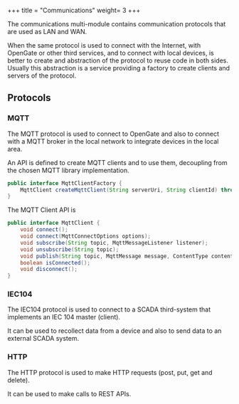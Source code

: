 +++
title = "Communications"
weight= 3
+++

The communications multi-module contains communication protocols that are used as LAN and WAN.

When the same protocol is used to connect with the Internet, with OpenGate or other third services, and to connect with local devices, is better to create and abstraction of the protocol to reuse code in both sides. Usually this abstraction is a service providing a factory to create clients and servers of the protocol.

## Protocols

### MQTT

The MQTT protocol is used to connect to OpenGate and also to connect with a MQTT broker in the local network to integrate devices in the local area.

An API is defined to create MQTT clients and to use them, decoupling from the chosen MQTT library implementation.

```java
public interface MqttClientFactory {
    MqttClient createMqttClient(String serverUri, String clientId) throws MqttException;
}
```

The MQTT Client API is

```java
public interface MqttClient {
    void connect();
    void connect(MqttConnectOptions options);
    void subscribe(String topic, MqttMessageListener listener);
    void unsubscribe(String topic);
    void publish(String topic, MqttMessage message, ContentType contentType);
    boolean isConnected();
    void disconnect();
}
```

### IEC104

The IEC104 protocol is used to connect to a SCADA third-system that implements an IEC 104 master (client).

It can be used to recollect data from a device and also to send data to an external SCADA system.

### HTTP

The HTTP protocol is used to make HTTP requests (post, put, get and delete).

It can be used to make calls to REST APIs.